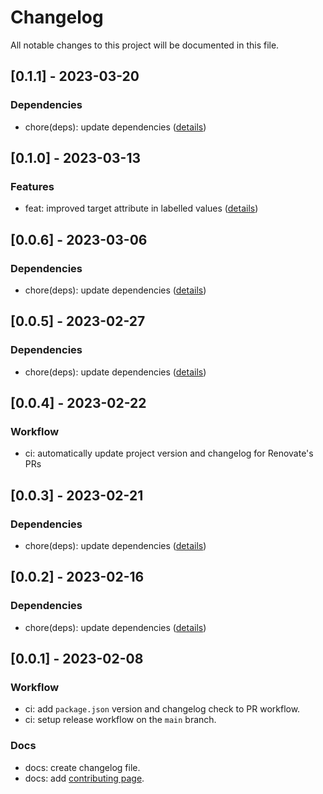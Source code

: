 # Changelog

All notable changes to this project will be documented in this file.

## [0.1.1] - 2023-03-20

### Dependencies

- chore(deps): update dependencies ([details](https://api.github.com/repos/KonradSzwarc/devscard/pulls/212))

## [0.1.0] - 2023-03-13

### Features

- feat: improved target attribute in labelled values ([details](https://github.com/KonradSzwarc/devscard/pull/210))

## [0.0.6] - 2023-03-06

### Dependencies

- chore(deps): update dependencies ([details](https://api.github.com/repos/KonradSzwarc/devscard/pulls/209))

## [0.0.5] - 2023-02-27

### Dependencies

- chore(deps): update dependencies ([details](https://api.github.com/repos/KonradSzwarc/devscard/pulls/207))

## [0.0.4] - 2023-02-22

### Workflow

- ci: automatically update project version and changelog for Renovate's PRs

## [0.0.3] - 2023-02-21

### Dependencies

- chore(deps): update dependencies ([details](https://github.com/KonradSzwarc/devscard/pull/202))

## [0.0.2] - 2023-02-16

### Dependencies

- chore(deps): update dependencies ([details](https://github.com/KonradSzwarc/devscard/pull/201))

## [0.0.1] - 2023-02-08

### Workflow

- ci: add `package.json` version and changelog check to PR workflow.
- ci: setup release workflow on the `main` branch.

### Docs

- docs: create changelog file.
- docs: add [contributing page](https://devscard.gitbook.io/docs/project-development/contributing).
